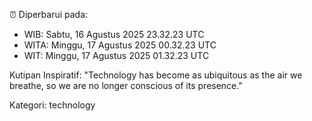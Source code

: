 ⏰ Diperbarui pada:
- WIB: Sabtu, 16 Agustus 2025 23.32.23 UTC
- WITA: Minggu, 17 Agustus 2025 00.32.23 UTC
- WIT: Minggu, 17 Agustus 2025 01.32.23 UTC

Kutipan Inspiratif:
"Technology has become as ubiquitous as the air we breathe, so we are no longer conscious of its presence."


Kategori: technology


